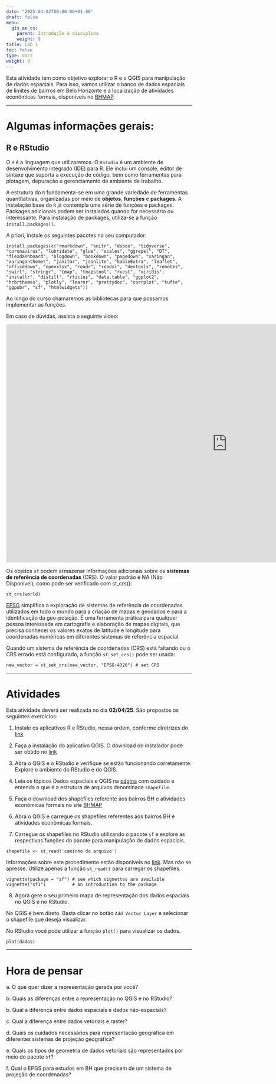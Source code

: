 ```yaml
---
date: "2025-04-02T00:00:00+01:00"
draft: false
menu:
  gis_ae_cs:
    parent: Introdução à disciplina
    weight: 9
title: Lab 1
toc: false
type: docs
weight: 9
---
```


Esta atividade tem como objetivo explorar o R e o QGIS para manipulação de dados espaciais. Para isso, vamos utilizar o banco de dados espaciais de limites de bairros em Belo Horizonte e a localização de atividades econômicas formais, disponíveis no [BHMAP](https://bhmap.pbh.gov.br/v2/mapa/idebhgeo#zoom=4&lat=7796893.0925&lon=609250.9075&baselayer=base).

---

# Algumas informações gerais:

## R e RStudio

O `R` é a linguagem que utilizaremos. O `RStudio` é um ambiente de desenvolvimento integrado (IDE) para R. Ele inclui um console, editor de sintaxe que suporta a execução de código, bem como ferramentas para plotagem, depuração e gerenciamento de ambiente de trabalho.

A estrutura do `R` fundamenta-se em uma grande variedade de ferramentas quantitativas, organizadas por meio de **objetos**, **funções** e **packages**. A instalação base do `R` já contempla uma série de funções e packages. Packages adicionais podem ser instalados quando for necessário ou interessante. Para instalação de packages, utiliza-se a função `install.packages()`.

A priori, instale os seguintes pacotes no seu computador:

```{r}
install.packages(c("rmarkdown", "knitr", "dsbox", "tidyverse", "coronavirus", "lubridate", "glue", "scales", "ggrepel", "DT", "flexdashboard", "blogdown", "bookdown", "pagedown", "xaringan", "xaringanthemer", "janitor", "jsonlite", "kableExtra", "leaflet", "officedown", "openxlsx", "readr", "readxl", "devtools", "remotes", "swirl", "stringr", "tmap", "tmapstool", "rvest", "viridis", "installr", "distill", "rticles", "data.table", "ggplot2", "hrbrthemes", "plotly", "learnr", "prettydoc", "corrplot", "tufte", "ggpubr", "sf", "htmlwidgets"))
```

Ao longo do curso chamaremos as bibliotecas para que possamos implementar as funções.

Em caso de dúvidas, assista o seguinte video: 

<iframe width="1197" height="645" src="https://www.youtube.com/embed/dOasm9dKjKE?list=PLqDTVtdD-5aPagWJB6_0IaKN3IpIGhFU1" title="HelloR! Breve introdução de funções, pacotes e objetos" frameborder="0" allow="accelerometer; autoplay; clipboard-write; encrypted-media; gyroscope; picture-in-picture; web-share" referrerpolicy="strict-origin-when-cross-origin" allowfullscreen></iframe>

Os objetos `sf` podem armazenar informações adicionais sobre os **sistemas de referência de coordenadas** (CRS). O valor padrão é NA (Não Disponível), como pode ser verificado com st_crs():

```{r}
st_crs(world)
```

[EPSG](https://epsg.io/) simplifica a exploração de sistemas de referência de coordenadas utilizados em todo o mundo para a criação de mapas e geodados e para a identificação da geo-posição. É uma ferramenta prática para qualquer pessoa interessada em cartografia e elaboração de mapas digitais, que precisa conhecer os valores exatos de latitude e longitude para coordenadas numéricas em diferentes sistemas de referência espacial. 

Quando um sistema de referência de coordenadas (CRS) está faltando ou o CRS errado está configurado, a função `st_set_crs()` pode ser usada:

```{r}
new_vector = st_set_crs(new_vector, "EPSG:4326") # set CRS
```

---

# Atividades

Esta atividade deverá ser realizada no dia **02/04/25**. São propostos os seguintes exercícios:

1. Instale os aplicativos R e RStudio, nessa ordem, conforme diretrizes do [link](https://www.places.education/cursos/intro_r/install/) 

2. Faça a instalação do aplicativo QGIS. O download do instalador pode ser obtido no [link](https://qgis.org/download/)

3. Abra o QGIS e o RStudio e verifique se estão funcionando corretamente. Explore o ambiente do RStudio e do QGIS.

4. Leia os tópicos Dados espaciais e QGIS na [página](https://www.places.education/cursos/spatial/localizacao/#dados-espaciais) com cuidado e entenda o que é a estrutura de arquivos denominada `shapefile`.  

5. Faça o download dos shapefiles referente aos bairros BH e atividades econômicas formais no site [BHMAP](https://bhmap.pbh.gov.br/v2/mapa/idebhgeo?#zoom=4&lat=7796893.0925&lon=609250.9075&baselayer=base)

6. Abra o QGIS e carregue os shapefiles referentes aos bairros BH e atividades econômicas formais.

7. Carregue os shapefiles no RStudio utilizando o pacote `sf` e explore as respectivas funções do pacote para manipulação de dados espaciais. 

```{r}
shapefile <- st_read('caminho do arquivo')
```

Informações sobre este procedimento estão disponíveis no [link](https://www.places.education/cursos/spatial/geodata/). Mas não se apresse. Utilize apenas a função `st_read()` para carregar os shapefiles.  

```{r}
vignette(package = "sf") # see which vignettes are available
vignette("sf1")          # an introduction to the package
```

8. Agora gere o seu primeiro mapa de representação dos dados espaciais no QGIS e no RStudio. 

No QGIS é bem direto. Basta clicar no botão `Add Vector Layer` e selecionar o shapefile que deseja visualizar.

No RStudio você pode utilizar a função `plot()` para visualizar os dados. 

```{r}
plot(dados)
```

---

# Hora de pensar

a. O que quer dizer a representação gerada por você?

b. Quais as diferenças entre a representação no QGIS e no RStudio?

b. Qual a diferença entre dados espaciais e dados não-espaciais? 

c. Qual a diferença entre dados vetoriais e raster? 

d. Quais os cuidados necessários para representação geográfica em diferentes sistemas de projeção geográfica?

e. Quais os tipos de geometria de dados vetoriais são representados por meio do pacote `sf`?

f. Qual o EPGS para estudos em BH que precisem de um sistema de projeção de coordenadas? 
